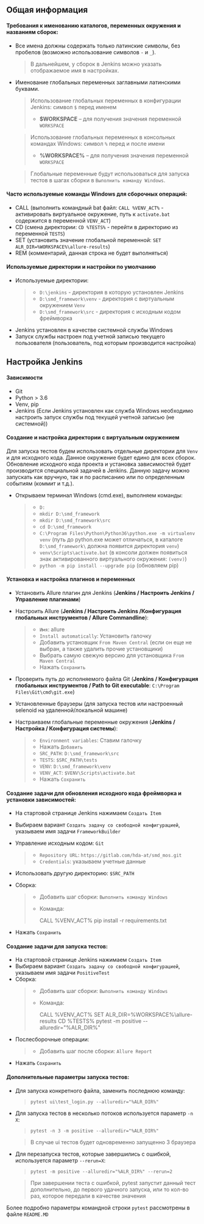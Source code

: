 Общая информация
----

#### Требования к именованию каталогов, переменных окружения и названиям сборок:

* Все имена должны содержать только латинские символы, без пробелов (возможно использование символов `-` и `_`).
    > В дальнейшем, у сборок в Jenkins можно указать отображаемое имя в настройках.

* Именование глобальных переменных заглавными латинскими буквами.
    > Использование глобальных переменных в конфигурации Jenkins: символ `$` перед именем
    > * **$WORKSPACE** – для получения значения переменной `WORKSPACE`
    
    > Использование глобальных переменных в консольных командах Windows: символ `%` перед и после имени
    > * **%WORKSPACE%** – для получения значения переменной `WORKSPACE`
    
    > Глобальные переменные будут использоваться для запуска тестов в шагах сборки в `Выполнить команду Windows`.

#### Часто используемые команды Windows для сборочных операций:
* CALL (выполнить командный bat файл: `CALL %VENV_ACT%` - активировать виртуальное окружение, путь к `activate.bat` содержится в переменной `VENV_ACT`)
* CD (смена директории: `CD %TESTS%` - перейти в директорию из переменной `TESTS`)
* SET (установить значение глобальной переменной: `SET ALR_DIR=%WORKSPACE%\allure-results`)
* REM (комментарий, данная строка не будет выполняться)

#### Используемые директории и настройки по умолчанию
* Используемые директории:
    > * `D:\jenkins` - директория в которую установлен Jenkins
    > * `D:\smd_framework\venv` - директория c виртуальным окружением `Venv`
    > * `D:\smd_framework\src` - директория c исходным кодом фреймворка
* Jenkins установлен в качестве системной службы Windows
* Запуск службы настроен под учетной записью текущего пользователя (пользователь, под которым производится настройка)

Настройка Jenkins
----

#### Зависимости

* Git
* Python > 3.6
* Venv, pip
* Jenkins (Если Jenkins установлен как служба Windows необходимо настроить запуск службы под текущей учетной записью (не системной))

#### Создание и настройка директории с виртуальным окружением

Для запуска тестов будем использовать отдельные директории для `Venv` и для исходного кода.
Данное окружение будет едино для всех сборок. Обновление исходного кода проекта и установка зависимостей будет производится специальной задачей в Jenkins.
Данную задачу можно запускать как вручную, так и по расписанию или по определенным событиям (коммит и т.д.).

* Открываем терминал Windows (cmd.exe), выполняем команды:

    > * `D:`
    > * `mkdir D:\smd_framework`
    > * `mkdir D:\smd_framework\src`
    > * `cd D:\smd_framework`
    > * `C:\Program Files\Python\Python36\python.exe -m virtualenv venv` (путь до python.exe может отличаться, в каталоге `D:\smd_framework\` должна появится директория `venv`)
    > * `venv\Scripts\activate.bat` (в консоли должен появиться знак активированного виртуального окружения: `(venv)`)
    > * `python -m pip install --upgrade pip` (обновляем pip)

#### Установка и настройка плагинов и переменных

* Установить Allure плагин для Jenkins (**Jenkins / Настроить Jenkins / Управление плагинами**)
* Настроить Allure (**Jenkins / Настроить Jenkins /Конфигурация глобальных инструментов / Allure Commandline**):

    > * `Имя`: allure
    > * `Install automatically`: Установить галочку
    > * Добавить установщик `From Maven Central` (если он еще не выбран, а также удалить прочие установщики)
    > * Выбрать самую свежую версию для установщика `From Maven Central`
    > * Нажать `Сохранить`

* Проверить путь до исполняемого файла Git (**Jenkins / Конфигурация глобальных инструментов / Path to Git executable**: `C:\Program Files\Git\cmd\git.exe`)
* Установленные браузеры (для запуска тестов или настроенный selenoid на удаленной/локальной машине)
* Настраиваем глобальные переменные окружения (**Jenkins / Настройка / Конфигурация системы**):

    > * `Environment variables`: Ставим галочку
    > * Нажать `Добавить`
    > * `SRC_PATH`: `D:\smd_framework\src`
    > * `TESTS`: `$SRC_PATH\tests`
    > * `VENV`: `D:\smd_framework\venv`
    > * `VENV_ACT`: `$VENV\Scripts\activate.bat`
    > * Нажать `Сохранить`

#### Создание задачи для обновления исходного кода фреймворка и установки зависимостей:

* На стартовой странице Jenkins нажимаем `Создать Item`
* Выбираем вариант `Создать задачу со свободной конфигурацией`, указываем имя задачи `FrameworkBuilder`
* Управление исходным кодом: `Git`
    > * `Repository URL`: `https://gitlab.com/hda-at/smd_mos.git`
    > * `Credentials`: указываем учетные данные

* Использовать другую директорию: `$SRC_PATH`
* Сборка:
    > * Добавить шаг сборки: `Выполнить команду Windows`
    > * Команда:
    > 
    > 
    >     CALL %VENV_ACT%
    >     pip install -r requirements.txt
* Нажать `Сохранить`

#### Создание задачи для запуска тестов:

* На стартовой странице Jenkins нажимаем `Создать Item`
* Выбираем вариант `Создать задачу со свободной конфигурацией`, указываем имя задачи `PositiveTest`
* Сборка:
    > * Добавить шаг сборки: `Выполнить команду Windows`
    > * Команда:
    > 
    > 
    >     CALL %VENV_ACT%
    >     SET ALR_DIR=%WORKSPACE%\allure-results
    >     CD %TESTS%
    >     pytest -m positive --alluredir="%ALR_DIR%"
* Послесборочные операции:
    > * Добавить шаг после сборки: `Allure Report`
* Нажать `Сохранить`

#### Дополнительные параметры запуска тестов:
* Для запуска конкретного файла, заменить последнюю команду:
    > `pytest ui\test_login.py --alluredir="%ALR_DIR%"`

* Для запуска тестов в несколько потоков используется параметр `-n X`:
    > `pytest -n 3 -m positive --alluredir="%ALR_DIR%"`
    
    > В случае ui тестов будет одновременно запущенно 3 браузера

* Для перезапуска тестов, которые завершились с ошибкой, используется параметр `--rerun=X`:
    > `pytest -m positive --alluredir="%ALR_DIR%" --rerun=2`
    
    > При завершении теста с ошибкой, pytest запустит данный тест дополнительно, до первого удачного запуска, или то кол-во раз, которое передали в качестве значения

Более подробно параметры командной строки `pytest` рассмотрены в файле `README.MD`
